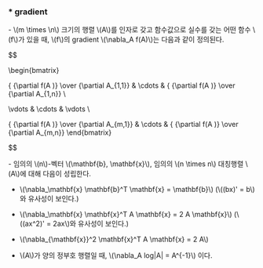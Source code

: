 ### * gradient

\- \\(m \times \n\\) 크기의 행렬 \\(A\\)를 인자로 갖고 함수값으로 실수를 갖는 어떤 함수 \\(f\\)가 있을 때, \\(f\\)의 gradient \\(\nabla_A f(A)\\)는 다음과 같이 정의된다.

$$


\begin{bmatrix}

{ {\partial f(A )} \over {\partial A_{1,1}} &  \cdots & { {\partial f(A )} \over {\partial A_{1,n}} \\

\vdots & \cdots & \vdots \\

{ {\partial f(A )} \over {\partial A_{m,1}} & \cdots & { {\partial f(A )} \over {\partial A_{m,n}} \end{bmatrix}


$$

\- 임의의 \\(n\\)-벡터 \\(\mathbf{b}, \mathbf{x}\\), 임의의 \\(n \times n\\) 대칭행렬 \\(A\\)에 대해 다음이 성립한다.

- \\(\nabla_\mathbf{x} \mathbf{b}^T \mathbf{x} = \mathbf{b}\\) (\\((bx)' = b\\)와 유사성이 보인다.)

- \\(\nabla_\mathbf{x} \mathbf{x}^T A \mathbf{x} = 2 A \mathbf{x}\\) (\\((ax^2)' = 2ax\\)와 유사성이 보인다.)

- \\(\nabla_{\mathbf{x}}^2 \mathbf{x}^T A \mathbf{x} = 2 A\\)


- \\(A\\)가 양의 정부호 행렬일 때, \\(\nabla_A log\|A\|  = A^{-1}\\) 이다.
